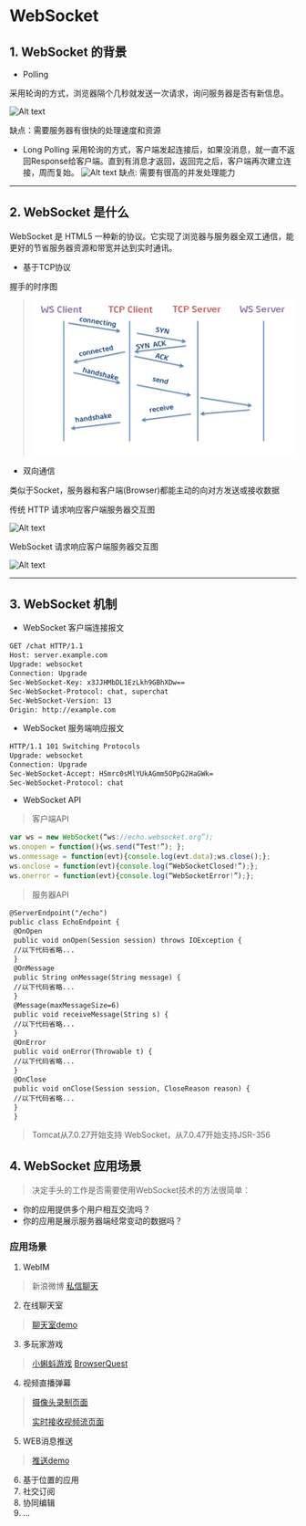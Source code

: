 # WebSocket

## 1. WebSocket 的背景

- Polling

采用轮询的方式，浏览器隔个几秒就发送一次请求，询问服务器是否有新信息。

![Alt text](http://img.blog.csdn.net/20130517151509160)

缺点：需要服务器有很快的处理速度和资源
- Long Polling
  采用轮询的方式，客户端发起连接后，如果没消息，就一直不返回Response给客户端。直到有消息才返回，返回完之后，客户端再次建立连接，周而复始。
  ![Alt text](http://img.blog.csdn.net/20130517151612871)
  缺点: 需要有很高的并发处理能力

---


## 2. WebSocket 是什么

WebSocket 是 HTML5 一种新的协议。它实现了浏览器与服务器全双工通信，能更好的节省服务器资源和带宽并达到实时通讯。

 - 基于TCP协议

握手的时序图

>![Alt text](https://raw.githubusercontent.com/laubrence/static/master/websocket.gif)

 - 双向通信

类似于Socket，服务器和客户端(Browser)都能主动的向对方发送或接收数据

传统 HTTP 请求响应客户端服务器交互图 

![Alt text](http://www.ibm.com/developerworks/cn/java/j-lo-WebSocket/img001.jpg "传统 HTTP 请求响应客户端服务器交互图")


WebSocket 请求响应客户端服务器交互图 

![Alt text](http://www.ibm.com/developerworks/cn/java/j-lo-WebSocket/img002.jpg "WebSocket 请求响应客户端服务器交互图")

---


## 3. WebSocket 机制
+ WebSocket 客户端连接报文
```text
GET /chat HTTP/1.1
Host: server.example.com
Upgrade: websocket
Connection: Upgrade
Sec-WebSocket-Key: x3JJHMbDL1EzLkh9GBhXDw==
Sec-WebSocket-Protocol: chat, superchat
Sec-WebSocket-Version: 13
Origin: http://example.com
```
+ WebSocket 服务端响应报文
```text
HTTP/1.1 101 Switching Protocols
Upgrade: websocket
Connection: Upgrade
Sec-WebSocket-Accept: HSmrc0sMlYUkAGmm5OPpG2HaGWk=
Sec-WebSocket-Protocol: chat
```
+ WebSocket API
> 客户端API
```javascript
var ws = new WebSocket(“ws://echo.websocket.org”);
ws.onopen = function(){ws.send(“Test!”); };
ws.onmessage = function(evt){console.log(evt.data);ws.close();};
ws.onclose = function(evt){console.log(“WebSocketClosed!”);};
ws.onerror = function(evt){console.log(“WebSocketError!”);};
```
> 服务器API
```
@ServerEndpoint("/echo")
public class EchoEndpoint {
 @OnOpen
 public void onOpen(Session session) throws IOException {
 //以下代码省略...
 }
 @OnMessage
 public String onMessage(String message) {
 //以下代码省略...
 }
 @Message(maxMessageSize=6)
 public void receiveMessage(String s) {
 //以下代码省略...
 } 
 @OnError
 public void onError(Throwable t) {
 //以下代码省略...
 }
 @OnClose
 public void onClose(Session session, CloseReason reason) {
 //以下代码省略...
 } 
 }
```
> Tomcat从7.0.27开始支持 WebSocket，从7.0.47开始支持JSR-356
## 4. WebSocket 应用场景
> 决定手头的工作是否需要使用WebSocket技术的方法很简单：
+ 你的应用提供多个用户相互交流吗？
+ 你的应用是展示服务器端经常变动的数据吗？
### 应用场景
1. WebIM
> 新浪微博 [私信聊天](http://weibo.com/)
2. 在线聊天室 
> [聊天室demo](http://chat.workerman.net/)
3. 多玩家游戏
> [小蝌蚪游戏](http://kedou.workerman.net/)
> [BrowserQuest](http://browserquest.mozilla.org/)
4. 视频直播弹幕
> [摄像头录制页面](http://www.workerman.net/demos/live-camera/camera.html)
>
> [实时接收视频流页面](http://www.workerman.net/demos/live-camera/)
5. WEB消息推送
> [推送demo](http://www.workerman.net:2123/)
6. 基于位置的应用
7. 社交订阅
1. 协同编辑
1. ...
